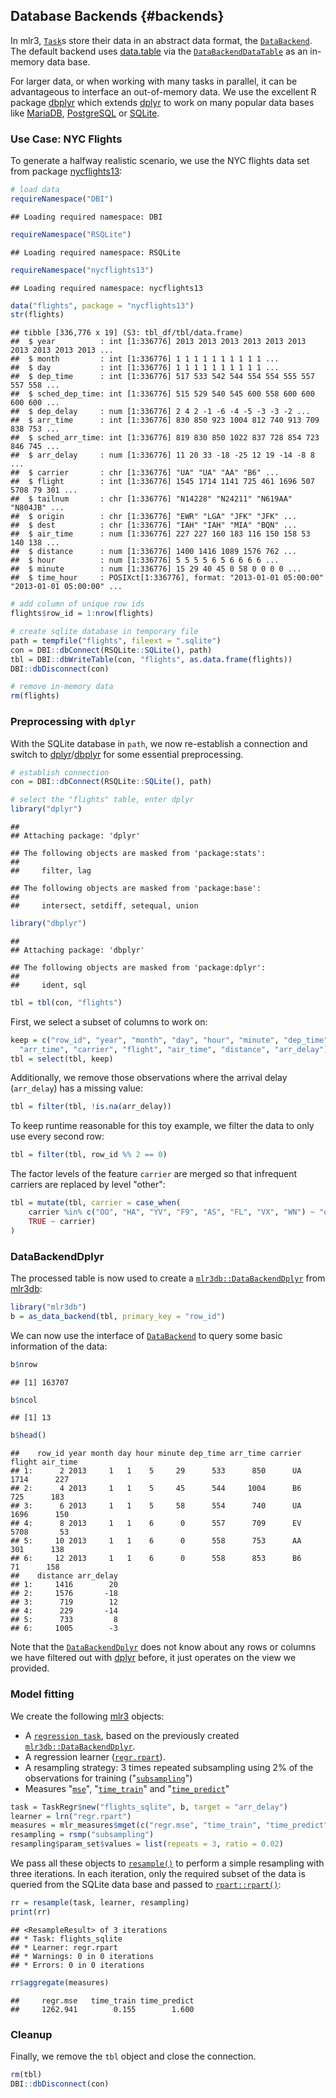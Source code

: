 ## Database Backends {#backends}

In mlr3, [`Task`](https://mlr3.mlr-org.com/reference/Task.html)s store their data in an abstract data format, the [`DataBackend`](https://mlr3.mlr-org.com/reference/DataBackend.html).
The default backend uses [data.table](https://cran.r-project.org/package=data.table) via the [`DataBackendDataTable`](https://mlr3.mlr-org.com/reference/DataBackendDataTable.html) as an in-memory data base.

For larger data, or when working with many tasks in parallel, it can be advantageous to interface an out-of-memory data.
We use the excellent R package [dbplyr](https://cran.r-project.org/package=dbplyr) which extends [dplyr](https://cran.r-project.org/package=dplyr) to work on many popular data bases like [MariaDB](https://mariadb.org/), [PostgreSQL](https://www.postgresql.org/) or [SQLite](https://www.sqlite.org).

### Use Case: NYC Flights

To generate a halfway realistic scenario, we use the NYC flights data set from package [nycflights13](https://cran.r-project.org/package=nycflights13):


```r
# load data
requireNamespace("DBI")
```

```
## Loading required namespace: DBI
```

```r
requireNamespace("RSQLite")
```

```
## Loading required namespace: RSQLite
```

```r
requireNamespace("nycflights13")
```

```
## Loading required namespace: nycflights13
```

```r
data("flights", package = "nycflights13")
str(flights)
```

```
## tibble [336,776 x 19] (S3: tbl_df/tbl/data.frame)
##  $ year          : int [1:336776] 2013 2013 2013 2013 2013 2013 2013 2013 2013 2013 ...
##  $ month         : int [1:336776] 1 1 1 1 1 1 1 1 1 1 ...
##  $ day           : int [1:336776] 1 1 1 1 1 1 1 1 1 1 ...
##  $ dep_time      : int [1:336776] 517 533 542 544 554 554 555 557 557 558 ...
##  $ sched_dep_time: int [1:336776] 515 529 540 545 600 558 600 600 600 600 ...
##  $ dep_delay     : num [1:336776] 2 4 2 -1 -6 -4 -5 -3 -3 -2 ...
##  $ arr_time      : int [1:336776] 830 850 923 1004 812 740 913 709 838 753 ...
##  $ sched_arr_time: int [1:336776] 819 830 850 1022 837 728 854 723 846 745 ...
##  $ arr_delay     : num [1:336776] 11 20 33 -18 -25 12 19 -14 -8 8 ...
##  $ carrier       : chr [1:336776] "UA" "UA" "AA" "B6" ...
##  $ flight        : int [1:336776] 1545 1714 1141 725 461 1696 507 5708 79 301 ...
##  $ tailnum       : chr [1:336776] "N14228" "N24211" "N619AA" "N804JB" ...
##  $ origin        : chr [1:336776] "EWR" "LGA" "JFK" "JFK" ...
##  $ dest          : chr [1:336776] "IAH" "IAH" "MIA" "BQN" ...
##  $ air_time      : num [1:336776] 227 227 160 183 116 150 158 53 140 138 ...
##  $ distance      : num [1:336776] 1400 1416 1089 1576 762 ...
##  $ hour          : num [1:336776] 5 5 5 5 6 5 6 6 6 6 ...
##  $ minute        : num [1:336776] 15 29 40 45 0 58 0 0 0 0 ...
##  $ time_hour     : POSIXct[1:336776], format: "2013-01-01 05:00:00" "2013-01-01 05:00:00" ...
```

```r
# add column of unique row ids
flights$row_id = 1:nrow(flights)

# create sqlite database in temporary file
path = tempfile("flights", fileext = ".sqlite")
con = DBI::dbConnect(RSQLite::SQLite(), path)
tbl = DBI::dbWriteTable(con, "flights", as.data.frame(flights))
DBI::dbDisconnect(con)

# remove in-memory data
rm(flights)
```

### Preprocessing with `dplyr`

With the SQLite database in `path`, we now re-establish a connection and switch to [dplyr](https://cran.r-project.org/package=dplyr)/[dbplyr](https://cran.r-project.org/package=dbplyr) for some essential preprocessing.


```r
# establish connection
con = DBI::dbConnect(RSQLite::SQLite(), path)

# select the "flights" table, enter dplyr
library("dplyr")
```

```
## 
## Attaching package: 'dplyr'
```

```
## The following objects are masked from 'package:stats':
## 
##     filter, lag
```

```
## The following objects are masked from 'package:base':
## 
##     intersect, setdiff, setequal, union
```

```r
library("dbplyr")
```

```
## 
## Attaching package: 'dbplyr'
```

```
## The following objects are masked from 'package:dplyr':
## 
##     ident, sql
```

```r
tbl = tbl(con, "flights")
```

First, we select a subset of columns to work on:


```r
keep = c("row_id", "year", "month", "day", "hour", "minute", "dep_time",
  "arr_time", "carrier", "flight", "air_time", "distance", "arr_delay")
tbl = select(tbl, keep)
```

Additionally, we remove those observations where the arrival delay (`arr_delay`) has a missing value:


```r
tbl = filter(tbl, !is.na(arr_delay))
```

To keep runtime reasonable for this toy example, we filter the data to only use every second row:


```r
tbl = filter(tbl, row_id %% 2 == 0)
```

The factor levels of the feature `carrier` are merged so that infrequent carriers are replaced by level "other":


```r
tbl = mutate(tbl, carrier = case_when(
    carrier %in% c("OO", "HA", "YV", "F9", "AS", "FL", "VX", "WN") ~ "other",
    TRUE ~ carrier)
)
```

### DataBackendDplyr

The processed table is now used to create a [`mlr3db::DataBackendDplyr`](https://mlr3db.mlr-org.com/reference/DataBackendDplyr.html) from [mlr3db](https://mlr3db.mlr-org.com):


```r
library("mlr3db")
b = as_data_backend(tbl, primary_key = "row_id")
```

We can now use the interface of [`DataBackend`](https://mlr3.mlr-org.com/reference/DataBackend.html) to query some basic information of the data:


```r
b$nrow
```

```
## [1] 163707
```

```r
b$ncol
```

```
## [1] 13
```

```r
b$head()
```

```
##    row_id year month day hour minute dep_time arr_time carrier flight air_time
## 1:      2 2013     1   1    5     29      533      850      UA   1714      227
## 2:      4 2013     1   1    5     45      544     1004      B6    725      183
## 3:      6 2013     1   1    5     58      554      740      UA   1696      150
## 4:      8 2013     1   1    6      0      557      709      EV   5708       53
## 5:     10 2013     1   1    6      0      558      753      AA    301      138
## 6:     12 2013     1   1    6      0      558      853      B6     71      158
##    distance arr_delay
## 1:     1416        20
## 2:     1576       -18
## 3:      719        12
## 4:      229       -14
## 5:      733         8
## 6:     1005        -3
```

Note that the [`DataBackendDplyr`](https://mlr3db.mlr-org.com/reference/DataBackendDplyr.html) does not know about any rows or columns we have filtered out with [dplyr](https://cran.r-project.org/package=dplyr) before, it just operates on the view we provided.

### Model fitting

We create the following [mlr3](https://mlr3.mlr-org.com) objects:

* A [`regression task`](https://mlr3.mlr-org.com/reference/TaskRegr.html), based on the previously created [`mlr3db::DataBackendDplyr`](https://mlr3db.mlr-org.com/reference/DataBackendDplyr.html).
* A regression learner ([`regr.rpart`](https://mlr3.mlr-org.com/reference/mlr_learners_regr.rpart.html)).
* A resampling strategy: 3 times repeated subsampling using 2\% of the observations for training ("[`subsampling`](https://mlr3.mlr-org.com/reference/mlr_resamplings_subsampling.html)")
* Measures "[`mse`](https://mlr3.mlr-org.com/reference/mlr_measures_regr.mse.html)", "[`time_train`](https://mlr3.mlr-org.com/reference/mlr_measures_elapsed_time.html)" and "[`time_predict`](https://mlr3.mlr-org.com/reference/mlr_measures_elapsed_time.html)"


```r
task = TaskRegr$new("flights_sqlite", b, target = "arr_delay")
learner = lrn("regr.rpart")
measures = mlr_measures$mget(c("regr.mse", "time_train", "time_predict"))
resampling = rsmp("subsampling")
resampling$param_set$values = list(repeats = 3, ratio = 0.02)
```

We pass all these objects to [`resample()`](https://mlr3.mlr-org.com/reference/resample.html) to perform a simple resampling with three iterations.
In each iteration, only the required subset of the data is queried from the SQLite data base and passed to [`rpart::rpart()`](https://www.rdocumentation.org/packages/rpart/topics/rpart):


```r
rr = resample(task, learner, resampling)
print(rr)
```

```
## <ResampleResult> of 3 iterations
## * Task: flights_sqlite
## * Learner: regr.rpart
## * Warnings: 0 in 0 iterations
## * Errors: 0 in 0 iterations
```

```r
rr$aggregate(measures)
```

```
##     regr.mse   time_train time_predict 
##     1262.941        0.155        1.600
```

### Cleanup

Finally, we remove the `tbl` object and close the connection.


```r
rm(tbl)
DBI::dbDisconnect(con)
```

